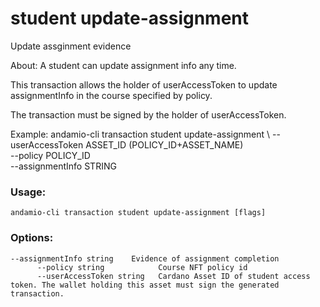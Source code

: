 # student update-assignment
Update assginment evidence


About:
A student can update assignment info any time.  

This transaction allows the holder of userAccessToken to update assignmentInfo in the course specified by policy.

The transaction must be signed by the holder of userAccessToken.

Example:
  andamio-cli transaction student update-assignment \ 
    --userAccessToken ASSET_ID (POLICY_ID+ASSET_NAME) \
    --policy POLICY_ID \
    --assignmentInfo STRING




### Usage:
```
andamio-cli transaction student update-assignment [flags]

```

### Options:
```
--assignmentInfo string    Evidence of assignment completion
      --policy string            Course NFT policy id
      --userAccessToken string   Cardano Asset ID of student access token. The wallet holding this asset must sign the generated transaction.
```

